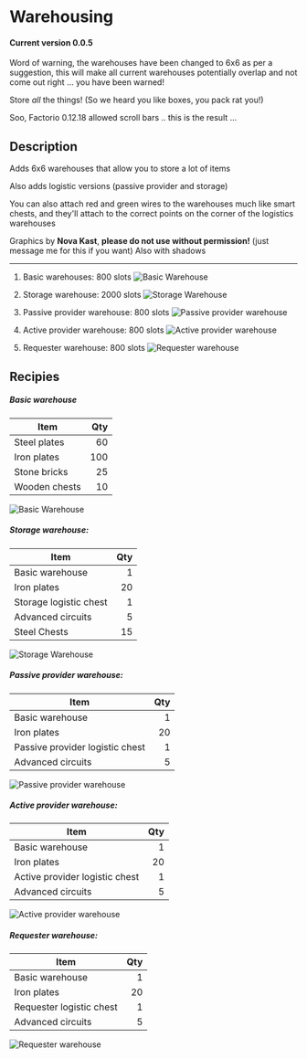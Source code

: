 Warehousing
===
#### Current version 0.0.5

Word of warning, the warehouses have been changed to 6x6 as per a suggestion, this will make all current warehouses potentially overlap and not come out right ... you have been warned!

Store _all_ the things! (So we heard you like boxes, you pack rat you!)

Soo, Factorio 0.12.18 allowed scroll bars .. this is the result ...

Description
---
Adds 6x6 warehouses that allow you to store a lot of items

Also adds logistic versions (passive provider and storage)

You can also attach red and green wires to the warehouses much like smart chests, and they'll attach to the correct points on the corner of the logistics warehouses

Graphics by **Nova Kast**, **please do not use without permission!** (just message me for this if you want)
Also with shadows

---

1. Basic warehouses: 800 slots
![Basic Warehouse][warehouse-basic]
2. Storage warehouse: 2000 slots
![Storage Warehouse][warehouse-storage]

3. Passive provider warehouse: 800 slots
![Passive provider warehouse][warehouse-passive-provider]
4. Active provider warehouse: 800 slots
![Active provider warehouse][warehouse-active-provider]
5. Requester warehouse: 800 slots
![Requester warehouse][warehouse-requester]

Recipies
---
    
##### Basic warehouse
Item|Qty
---|---:
Steel plates | 60
Iron plates | 100
Stone bricks | 25
Wooden chests | 10
![Basic Warehouse][warehouse-basic]

##### Storage warehouse:
Item|Qty
---|---:
Basic warehouse|1
Iron plates|20
Storage logistic chest|1
Advanced circuits|5
Steel Chests|15
![Storage Warehouse][warehouse-storage]

##### Passive provider warehouse:
Item|Qty
---|---:
Basic warehouse|1
Iron plates|20
Passive provider logistic chest|1
Advanced circuits|5
![Passive provider warehouse][warehouse-passive-provider]

##### Active provider warehouse:
Item|Qty
---|---:
Basic warehouse|1
Iron plates|20
Active provider logistic chest|1
Advanced circuits|5
![Active provider warehouse][warehouse-active-provider]

##### Requester warehouse:
Item|Qty
---|---:
Basic warehouse|1
Iron plates|20
Requester logistic chest|1
Advanced circuits|5
![Requester warehouse][warehouse-requester]

[warehouse-basic]:https://raw.githubusercontent.com/Anoyomouse/Warehousing/master/graphics/entity/warehouse-basic-shadow.png
[warehouse-storage]:https://raw.githubusercontent.com/Anoyomouse/Warehousing/master/graphics/entity/warehouse-storage-shadow.png
[warehouse-passive-provider]:https://raw.githubusercontent.com/Anoyomouse/Warehousing/master/graphics/entity/warehouse-passive-provider-shadow.png
[warehouse-active-provider]:https://raw.githubusercontent.com/Anoyomouse/Warehousing/master/graphics/entity/warehouse-active-provider-shadow.png
[warehouse-requester]:https://raw.githubusercontent.com/Anoyomouse/Warehousing/master/graphics/entity/warehouse-requester-shadow.png

